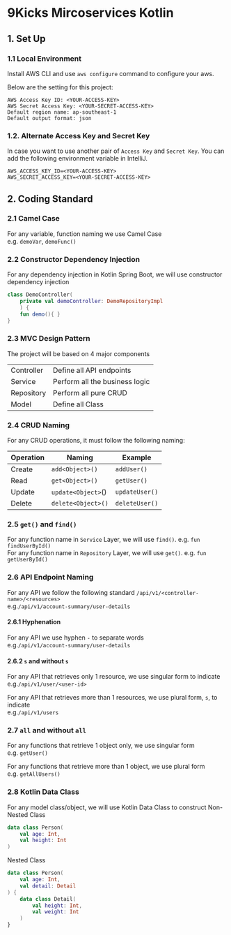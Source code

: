# 9Kicks Mircoservices Kotlin

## 1. Set Up

### 1.1 Local Environment
Install AWS CLI and use `aws configure` command to configure your aws.

 Below are the setting for this project:
```
AWS Access Key ID: <YOUR-ACCESS-KEY>
AWS Secret Access Key: <YOUR-SECRET-ACCESS-KEY>
Default region name: ap-southeast-1
Default output format: json
```

### 1.2. Alternate Access Key and Secret Key
In case you want to use another pair of `Access Key` and `Secret Key`.
You can add the following environment variable in IntelliJ.
```
AWS_ACCESS_KEY_ID=<YOUR-ACCESS-KEY>
AWS_SECRET_ACCESS_KEY=<YOUR-SECRET-ACCESS-KEY>
```

## 2. Coding Standard

### 2.1 Camel Case
For any variable, function naming we use Camel Case
<br>e.g. `demoVar`, `demoFunc()`

### 2.2 Constructor Dependency Injection
For any dependency injection in Kotlin Spring Boot, we will use constructor dependency injection
```kotlin
class DemoController(
    private val demoController: DemoRepositoryImpl
    ) {
    fun demo(){ }
}
```
### 2.3 MVC Design Pattern
The project will be based on 4 major components

<table>
<tr>
    <td>Controller</td>
    <td>Define all API endpoints</td>
</tr>
<tr>
    <td>Service</td>
    <td>Perform all the business logic</td>
</tr>
<tr>
    <td>Repository</td>
    <td>Perform all pure CRUD</td>
</tr>
<tr>
    <td>Model</td>
    <td>Define all Class</td>
</tr>
</table>

### 2.4 CRUD Naming
For any CRUD operations, it must follow the following naming:

| Operation | Naming             | Example        |
|-----------|--------------------|----------------|
| Create    | `add<Object>()`    | `addUser()`    |
| Read      | `get<Object>()`    | `getUser()`    |
| Update    | `update<Object>`() | `updateUser()` |
| Delete    | `delete<Object>()` | `deleteUser()` |

### 2.5 `get()` and `find()`
For any function name in `Service` Layer, we will use `find()`.
e.g. `fun findUserById()`
<br>
For any function name in `Repository` Layer, we will use `get()`.
e.g. `fun getUserById()`

### 2.6 API Endpoint Naming
For any API we follow the following standard `/api/v1/<controller-name>/<resources>`
<br>e.g.`/api/v1/account-summary/user-details`
#### 2.6.1 Hyphenation
For any API we use hyphen `-` to separate words
<br>e.g.`/api/v1/account-summary/user-details`

#### 2.6.2 `s` and without `s`
For any API that retrieves only 1 resource, we use singular form to indicate
<br>e.g.`/api/v1/user/<user-id>`

For any API that retrieves more than 1 resources, we use plural form, `s`, to indicate
<br>e.g.`/api/v1/users`

### 2.7 `all` and without `all`
For any functions that retrieve 1 object only, we use singular form
<br>e.g. `getUser()`

For any functions that retrieve more than 1 object, we use plural form
<br>e.g. `getAllUsers()`


### 2.8 Kotlin Data Class
For any model class/object, we will use Kotlin Data Class to construct
Non-Nested Class
```kotlin
data class Person(
    val age: Int,
    val height: Int
)
```
Nested Class
```kotlin
data class Person(
    val age: Int,
    val detail: Detail
) {
    data class Detail(
        val height: Int,
        val weight: Int
    )
}
```